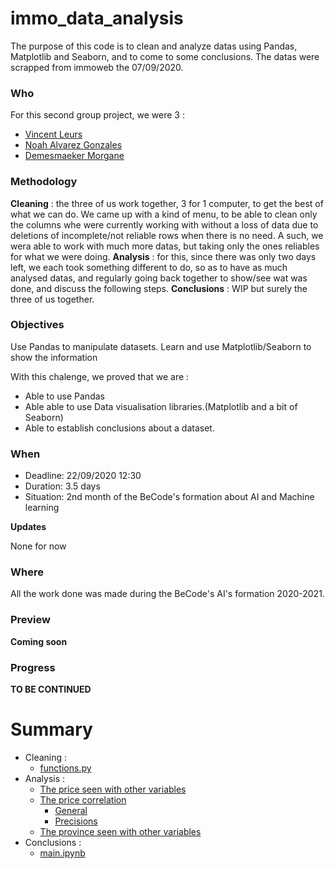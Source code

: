 # immo_data_analysis

The purpose of this code is to clean and analyze datas using Pandas, Matplotlib and Seaborn, and to come to some conclusions.
The datas were scrapped from immoweb the 07/09/2020.

### Who
For this second group project, we were 3 :
- [Vincent Leurs](https://github.com/paradous) 
- [Noah Alvarez Gonzales](https://github.com/NoahAlvarezGonzalez) 
- [Demesmaeker Morgane](https://github.com/Demesmaeker) 


### Methodology
**Cleaning** : the three of us work together, 3 for 1 computer, to get the best of what we can do.
We came up with a kind of menu, to be able to clean only the columns whe were currently working with without a loss of data due to deletions of incomplete/not reliable rows when there is no need. A such, we wera able to work with much more datas, but taking only the ones reliables for what we were doing.
**Analysis** : for this, since there was only two days left, we each took something different to do, so as to have as much analysed datas, and regularly going back together to show/see wat was done, and discuss the following steps.
**Conclusions** : WIP but surely the three of us together.


### Objectives
Use Pandas to manipulate datasets.
Learn and use Matplotlib/Seaborn to show the information

With this chalenge, we proved that we are :
- Able to use Pandas
- Able able to use Data visualisation libraries.(Matplotlib and a bit of Seaborn)
- Able to establish conclusions about a dataset.



### When
- Deadline: 22/09/2020 12:30
- Duration: 3.5 days
- Situation: 2nd month of the BeCode's formation about AI and Machine learning

**Updates**

None for now


### Where
All the work done was made during the BeCode's AI's formation 2020-2021.


### Preview
**Coming soon**


### Progress
**TO BE CONTINUED**



# Summary
- Cleaning :
    - [functions.py](https://github.com/Demesmaeker/Immo_data_analysis/blob/master/functions.py)
- Analysis :
    - [The price seen with other variables](https://github.com/Demesmaeker/Immo_data_analysis/blob/master/Price_Variable.ipynb)
    - [The price correlation](https://github.com/Demesmaeker/Immo_data_analysis/blob/master/Correlations%20price-variables.ipynb)
        - [General](http://localhost:8888/notebooks/git-env/Immo_data_analysis/Correlations%20price-variables.ipynb#General)
        - [Precisions](http://localhost:8888/notebooks/git-env/Immo_data_analysis/Correlations%20price-variables.ipynb#Precisions)
    - [The province seen with other variables](https://github.com/Demesmaeker/Immo_data_analysis/blob/master/Comparisons%20between%20variables%20(no%20prices).ipynb)
- Conclusions :
    - [main.ipynb](https://github.com/Demesmaeker/Immo_data_analysis/blob/master/main.ipynb)

